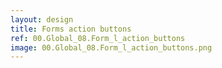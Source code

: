 ```yaml
---
layout: design
title: Forms action buttons
ref: 00.Global_08.Form_l_action_buttons
image: 00.Global_08.Form_l_action_buttons.png
---
```

